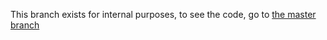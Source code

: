 This branch exists for internal purposes, to see the code, go to [the master branch](../../tree/master)

